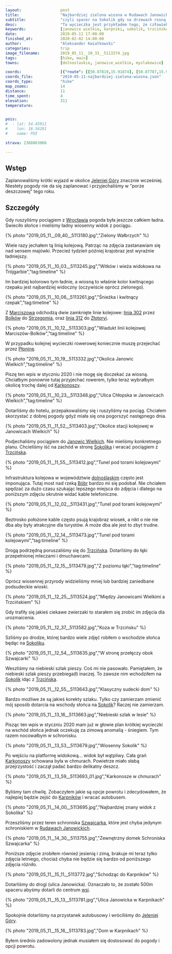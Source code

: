 ```yaml
---
layout:                 post
title:                  "Najbardziej zielona wiosna w Rudawach Janowickich"
subtitle:               "czyli spacer na Sokolik gdy na drzewach rosną soczyście zielone liście... i pada lekki deszcz"
desc:                   "Ta wycieczka jest przykładem tego, że człowiek nie powinien za dużo planować gdyż pogoda może wszystko zmienić."
keywords:               [janowice wielkie, karpniki, sokolik, trzcińsko, wiosna]
date:                   2019-05-11 17:00:00
finished_at:            2020-02-02 14:00:00
author:                 "Aleksander Kwiatkowski"
categories:             trip
image_filename:         2019_05_11__10_31__5113374.jpg
tags:                   [hike, main]
towns:                  [dolnoslaskie, janowice_wielkie, myslakowice]

coords:                 [{"route": [[50.87819,15.91874], [50.87787,15.90999], [50.87499,15.88492], [50.86692,15.86827], [50.85208,15.86947]], "type": "hike"}]
coords_file:            "2019-05-11-najbardziej-zielona-wiosna.json"
coords_type:            "hike"
map_zooms:              14
distance:               11
time_spent:             4
elevation:              311
temperature:


pois:
#  - lat: 54.45911
#    lon: 18.56281
#    name: POI

strava: 2368863066

---
```


[wiki-linia-312]: https://pl.wikipedia.org/wiki/Linia_kolejowa_nr_312
[wiki-linia-302]: https://pl.wikipedia.org/wiki/Linia_kolejowa_nr_302
[wiki-jelenia-gora]: https://pl.wikipedia.org/wiki/Jelenia_G%C3%B3ra
[wiki-wroclaw]: https://pl.wikipedia.org/wiki/Wroc%C5%82aw
[wiki-marciszow]: https://pl.wikipedia.org/wiki/Marcisz%C3%B3w
[wiki-bolkow]: https://pl.wikipedia.org/wiki/Bolk%C3%B3w
[wiki-strzegom]: https://pl.wikipedia.org/wiki/Strzegom
[wiki-zlotoryja]: https://pl.wikipedia.org/wiki/Z%C5%82otoryja
[wiki-plonina]: https://pl.wikipedia.org/wiki/P%C5%82onina_(wojew%C3%B3dztwo_dolno%C5%9Bl%C4%85skie)
[wiki-karkonosze]: https://pl.wikipedia.org/wiki/Karkonosze
[wiki-janowice-wielkie]: https://pl.wikipedia.org/wiki/Janowice_Wielkie
[wiki-sokolik]: https://pl.wikipedia.org/wiki/Sokolik
[wiki-trzcinsko]: https://pl.wikipedia.org/wiki/Trzci%C5%84sko
[wiki-dolnoslaskie]: https://pl.wikipedia.org/wiki/Wojew%C3%B3dztwo_dolno%C5%9Bl%C4%85skie
[wiki-bobr]: https://pl.wikipedia.org/wiki/B%C3%B3br_(dop%C5%82yw_Odry)
[wiki-karpniki]: https://pl.wikipedia.org/wiki/Karpniki
[wiki-szwajcarka]: https://pl.wikipedia.org/wiki/Szwajcarka
[wiki-rudawy-janowickie]: https://pl.wikipedia.org/wiki/Rudawy_Janowickie


## Wstęp

Zaplanowaliśmy krótki wyjazd w okolice [Jeleniej Góry][wiki-jelenia-gora]
znacznie wcześniej. Niestety pogody nie da się zaplanować i przyjechaliśmy
w "porze deszczowej" tego roku.

## Szczegóły

Gdy ruszyliśmy pociągiem z [Wrocławia][wiki-wroclaw] pogoda była jeszcze całkiem ładna.
Świeciło słońce i mieliśmy ładny wiosenny widok z pociągu.

{% photo "2019_05_11__09_40__5113180.jpg","Zielony Wałbrzych" %}

Wiele razy jechałem tą linią kolejową. Patrząc na zdjęcia zastanawiam się nad
sensem majówki. Przecież tydzień później krajobraz jest wyraźnie ładniejszy.

{% photo "2019_05_11__10_03__5113245.jpg","Witków i wieża widokowa na Trójgarbie","tag:timeline" %}

Im bardziej kolorowo tym ładnie, a wiosną to właśnie kolor kwitnącego rzepaku
jest najbardziej widoczny (oczywiście oprócz zielonego).

{% photo "2019_05_11__10_06__5113261.jpg","Śnieżka i kwitnący rzepak","tag:timeline" %}

Z [Marciszowa][wiki-marciszow] odchodzą dwie zamknięte linie kolejowe:
[linia 302][wiki-linia-302] przez [Bolków][wiki-bolkow] do [Strzegomia][wiki-strzegom],
oraz [linia 312][wiki-linia-312] do [Złotoryi][wiki-zlotoryja].

{% photo "2019_05_11__10_12__5113303.jpg","Wiadukt linii kolejowej Marciszów-Bolków","tag:timeline" %}

W przypadku kolejnej wycieczki rowerowej koniecznie muszę przejechać przez
[Płoninę][wiki-plonina].

{% photo "2019_05_11__10_19__5113332.jpg","Okolica Janowic Wielkich","tag:timeline" %}

Piszę ten wpis w styczniu 2020 i nie mogę się doczekać za wiosną.
Chciałbym ponownie tutaj przyjechać rowerem, tylko teraz wybrałbym okolicę trochę
dalej od [Karkonoszy][wiki-karkonosze].

{% photo "2019_05_11__10_23__5113348.jpg","Ulica Chłopska w Janowicach Wielkich","tag:timeline" %}

Dotarliśmy do hotelu, przepakowaliśmy się i ruszyliśmy na pociąg.
Chciałem skorzystać z dobrej pogody gdyż miała się ona pogorszyć następnego dnia.

{% photo "2019_05_11__11_52__5113403.jpg","Okolice stacji kolejowej w Janowicach Wielkich" %}

Podjechaliśmy pociągiem do [Janowic Wielkich][wiki-janowice-wielkie]. Nie mieliśmy
konkretnego planu. Chcieliśmy iść na zachód w stronę [Sokolika][wiki-sokolik]
i wracać pociągiem z [Trzcińska][wiki-trzcinsko].

{% photo "2019_05_11__11_55__5113412.jpg","Tunel pod torami kolejowymi" %}

Infrastruktura kolejowa w województwie [dolnośląskim][wiki-dolnoslaskie]
często jest imponująca. Tutaj most nad rzeką [Bóbr][wiki-bobr] bardzo mi się
podobał. Nie chciałem spędzać za dużo czasu szukając lepszego miejsca
do zdjęcia i dlatego na poniższym zdjęciu okrutnie widać kable telefoniczne.

{% photo "2019_05_11__12_02__5113431.jpg","Tunel pod torami kolejowymi" %}

Beztrosko położone kable często psują krajobraz wiosek, a nikt o nie nie dba
aby były atrakcyjne dla turystów. A może dba ale jest to zbyt trudne.

{% photo "2019_05_11__12_14__5113473.jpg","Tunel pod torami kolejowymi","tag:timeline" %}

Drogą podrzędną poruszaliśmy się do [Trzcińska][wiki-trzcinsko]. Dotarliśmy do łąki
przepełnionej mleczami i dmuchawcami.

{% photo "2019_05_11__12_15__5113479.jpg","Z poziomu łąki","tag:timeline" %}

Oprócz wiosennej przyrody widzieliśmy mniej lub bardziej zaniedbane podsudeckie
wioski.

{% photo "2019_05_11__12_25__5113524.jpg","Między Janowicami Wielkimi a Trzcińskiem" %}

Gdy trafiły się jakieś ciekawe zwierzaki to starałem się zrobić im zdjęcia
dla urozmaicenia.

{% photo "2019_05_11__12_37__5113582.jpg","Koza w Trzcińsku" %}

Szliśmy po drodze, której bardzo wiele zdjęć robiłem o wschodzie
słońca będąc na [Sokoliku][wiki-sokolik].

{% photo "2019_05_11__12_54__5113635.jpg","W stronę przełęczy obok Szwajcarki" %}

Weszliśmy na niebieski szlak pieszy. Coś mi nie pasowało. Pamiętałem, że niebieski
szlak pieszy przebiega(ł) inaczej. To zawsze nim wchodziłem
na [Sokolik][wiki-sokolik] idąc z [Trzcińska][wiki-trzcinsko].

{% photo "2019_05_11__12_55__5113643.jpg","Klasyczny sudecki dom" %}

Bardzo możliwe że są jakieś korekty szlaku. Tylko czy zamierzam zmienić mój
sposób dotarcia na wschody słońca na [Sokolik][wiki-sokolik]? Raczej nie zamierzam.

{% photo "2019_05_11__13_16__5113663.jpg","Niebieski szlak w lesie" %}

Pisząc ten wpis w styczniu 2020 mam już w głowie plan krótkiej wycieczki na wschód
słońca jednak oczekuję za zimową anomalią - śniegiem. Tym razem nocowałbym w schronisku.

{% photo "2019_05_11__13_53__5113679.jpg","Wiosenny Sokolik" %}

Po wejściu na platformę widokową... widok był wątpliwy. Cała grań
[Karkonoszy][wiki-karkonosze] schowana była w chmurach. Powietrze miało
słabą przejrzystość i zaczął padać bardzo delikatny deszcz.

{% photo "2019_05_11__13_59__5113693_01.jpg","Karkonosze w chmurach" %}

Byliśmy tam chwilę. Zobaczyłem jakie są opcje powrotu i zdecydowałem, że
najlepiej będzie zejść do [Karpników][wiki-karpniki] i wracać autobusem.

{% photo "2019_05_11__14_00__5113695.jpg","Najbardziej znany widok z Sokolika" %}

Przeszliśmy przez teren schroniska [Szwajcarka][wiki-szwajcarka], które
jest chyba jedynym schroniskiem w [Rudawach Janowickich][wiki-rudawy-janowickie].

{% photo "2019_05_11__14_30__5113755.jpg","Zewnętrzny domek Schroniska Szwajcarka" %}

Poniższe zdjęcie zrobiłem również jesienią i zimą, brakuje mi teraz tylko
zdjęcia letniego, chociaż chyba nie będzie się bardzo od poniższego zdjęcia różniło.

<!-- {% photo "2019_05_11__15_09__5113763.jpg","Schodząc do Karpników" %} -->
{% photo "2019_05_11__15_11__5113772.jpg","Schodząc do Karpników" %}

Dotarliśmy do drogi (ulica Janowicka). Oznaczało to, że zostało 500m spaceru
abyśmy dotarli do centrum [wsi][wiki-karpniki].

{% photo "2019_05_11__15_13__5113781.jpg","Ulica Janowicka w Karpnikach" %}

Spokojnie dotarliśmy na przystanek autobusowy i wróciliśmy do
[Jeleniej Góry][wiki-jelenia-gora].

{% photo "2019_05_11__15_16__5113783.jpg","Dom w Karpnikach" %}

Byłem średnio zadowolony jednak musiałem się dostosować do pogody i opcji
powrotu.
